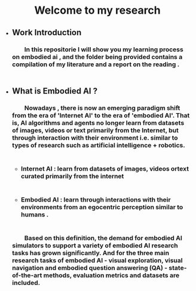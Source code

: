 # <center>Welcome to my research

* ## Work Introduction
    ### &emsp;&emsp;In this repositorie I will show you my learning process on embodied ai , and the folder being provided contains a compilation of my literature and a report on the reading .</br></br>


* ## What is Embodied AI ?
    ### &emsp;&emsp;Nowadays , there is now an emerging paradigm shift from the era of 'Internet AI' to the era of 'embodied AI'. That is, AI algorithms and agents no longer learn from datasets of images, videos or text primarily from the Internet, but through interaction with their environment i.e. similar to types of research such as artificial intelligence + robotics.</br></br>
    - ### Internet AI&nbsp;:&nbsp;learn from datasets of images, videos ortext curated primarily from the internet</br></br>
    - ### Embodied AI&nbsp;:&nbsp;learn through interactions with their environments from an egocentric perception similar to humans . </br></br>

    ### &emsp;&emsp;Based on this definition, the demand for embodied AI simulators to support a variety of embodied AI research tasks has grown significantly. And for the three main research tasks of embodied AI - visual exploration, visual navigation and embodied question answering (QA) - state-of-the-art methods, evaluation metrics and datasets are included.



